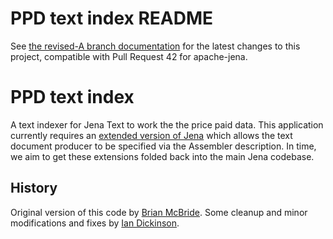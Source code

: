 # PPD text index README

See [the revised-A branch documentation](revised-README.md) for the
latest changes to this project, compatible with Pull Request 42
for apache-jena.

# PPD text index

A text indexer for Jena Text to work the the price paid data. This
application currently requires an
[extended version of Jena](https://github.com/epimorphics/jena-config-doc-producer)
which allows the text document producer to be specified via the Assembler
description. In time, we aim to get these extensions folded back into the main
Jena codebase.

## History

Original version of this code by [Brian McBride](https://github.com/bwm-epimorphics).
Some cleanup and minor modifications and fixes by [Ian Dickinson](https://github.com/ijdickinson).
